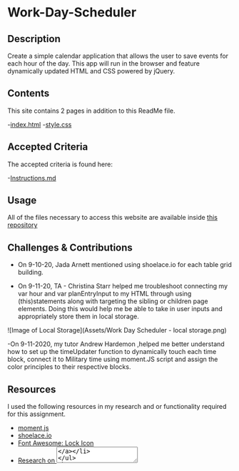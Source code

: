 # Work-Day-Scheduler

## Description
Create a simple calendar application that allows the user to save events for each hour of the day. This app will run in the browser and feature dynamically updated HTML and CSS powered by jQuery.

## Contents

This site contains 2 pages in addition to this ReadMe file.

-[index.html](https://rflanagan82.github.io/Work-Day-Scheduler/)
-[style.css](https://github.com/RFlanagan82/Work-Day-Scheduler/blob/master/style.css)

## Accepted Criteria

The accepted criteria is found here:

-[Instructions.md](https://github.com/RFlanagan82/Work-Day-Scheduler/blob/master/instructions.md)

## Usage

All of the files necessary to access this website are available inside [this repository](https://github.com/RFlanagan82/Work-Day-Scheduler)


## Challenges & Contributions

- On 9-10-20, Jada Arnett mentioned using shoelace.io for each table grid building.

- On 9-11-20, TA - Christina Starr helped me troubleshoot connecting my var hour and var planEntryInput to my HTML through using (this)statements along with targeting the sibling or children page elements. Doing this would help me be able to take in user inputs and appropriately store them in local storage.

![Image of Local Storage](Assets/Work Day Scheduler - local storage.png)

-On 9-11-2020, my tutor Andrew Hardemon ,helped me better understand how to set up the timeUpdater function to dynamically touch each time block, connect it to Military time using moment.JS script and assign the color principles to their respective blocks.


## Resources 

I used the following resources in my research and or functionality required for this assignment.

- [moment,js](https://momentjs.com/)
- [shoelace.io](http://shoelace.io/)
- [Font Awesome: Lock Icon](https://fontawesome.com/icons/lock)
- [Research on <textarea>](https://developer.mozilla.org/en-US/docs/Web/HTML/Element/textarea)


## License

MIT License

Copyright (c) [2020] [Ryan Flanagan]

Permission is hereby granted, free of charge, to any person obtaining a copy of this software and associated documentation files (the "Software"), to deal in the Software without restriction, including without limitation the rights to use, copy, modify, merge, publish, distribute, sublicense, and/or sell copies of the Software, and to permit persons to whom the Software is furnished to do so, subject to the following conditions:

The above copyright notice and this permission notice shall be included in all copies or substantial portions of the Software.

THE SOFTWARE IS PROVIDED "AS IS", WITHOUT WARRANTY OF ANY KIND, EXPRESS OR IMPLIED, INCLUDING BUT NOT LIMITED TO THE WARRANTIES OF MERCHANTABILITY, FITNESS FOR A PARTICULAR PURPOSE AND NONINFRINGEMENT. IN NO EVENT SHALL THE AUTHORS OR COPYRIGHT HOLDERS BE LIABLE FOR ANY CLAIM, DAMAGES OR OTHER LIABILITY, WHETHER IN AN ACTION OF CONTRACT, TORT OR OTHERWISE, ARISING FROM, OUT OF OR IN CONNECTION WITH THE SOFTWARE OR THE USE OR OTHER DEALINGS IN THE SOFTWARE.
